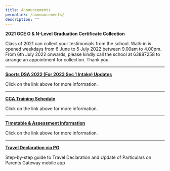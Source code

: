 ```yaml
---
title: Announcements
permalink: /announcements/
description: ""
---
```




**2021 GCE O & N-Level Graduation Certificate Collection**<br>

Class of 2021 can collect your testimonials from the school. Walk-in is opened weekdays from 6 June to 5 July 2022 between 9.00am to 4.00pm. From 6th July 2022 onwards, please kindly call the school at 63887258 to arrange an appointment for collection. Thank you.

------


[**Sports DSA 2022 (For 2023 Sec 1 Intake) Updates**](https://moe-sengkangsec-staging.netlify.app/co-curriculum/co-curricular-activities-cca/direct-school-admission-dsa)

Click on the link above for more information.

----

[**CCA Training Schedule**](https://moe-sengkangsec-staging.netlify.app/co-curriculum/co-curricular-activities-cca)

Click on the link above for more information.

---

[**Timetable & Assessment Information**](https://moe-sengkangsec-staging.netlify.app/curriculum/instructional-programme-ip/timetable-and-assessment)

Click on the link above for more information.

---

[**Travel Declaration via PG**]([](/files/Instructions_for_Travel_Declaration_on_PG.pdf))

Step-by-step guide to Travel Declaration and Update of Particulars on Parents Gateway mobile app